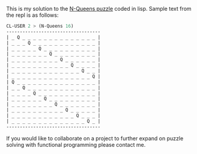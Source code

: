This is my solution to the [N-Queens puzzle](https://en.wikipedia.org/wiki/Eight_queens_puzzle) coded in lisp. Sample text from the repl is as follows:

```lisp
CL-USER 2 > (N-Queens 16)
-----------------------------------
| _ Q _ _ _ _ _ _ _ _ _ _ _ _ _ _ |
| _ _ _ Q _ _ _ _ _ _ _ _ _ _ _ _ |
| _ _ _ _ _ Q _ _ _ _ _ _ _ _ _ _ |
| _ _ _ _ _ _ _ Q _ _ _ _ _ _ _ _ |
| _ _ _ _ _ _ _ _ _ Q _ _ _ _ _ _ |
| _ _ _ _ _ _ _ _ _ _ _ Q _ _ _ _ |
| _ _ _ _ _ _ _ _ _ _ _ _ _ Q _ _ |
| _ _ _ _ _ _ _ _ _ _ _ _ _ _ _ Q |
| Q _ _ _ _ _ _ _ _ _ _ _ _ _ _ _ |
| _ _ Q _ _ _ _ _ _ _ _ _ _ _ _ _ |
| _ _ _ _ Q _ _ _ _ _ _ _ _ _ _ _ |
| _ _ _ _ _ _ Q _ _ _ _ _ _ _ _ _ |
| _ _ _ _ _ _ _ _ Q _ _ _ _ _ _ _ |
| _ _ _ _ _ _ _ _ _ _ Q _ _ _ _ _ |
| _ _ _ _ _ _ _ _ _ _ _ _ Q _ _ _ |
| _ _ _ _ _ _ _ _ _ _ _ _ _ _ Q _ |
-----------------------------------
```

If you would like to collaborate on a project to further expand on puzzle solving with functional programming please contact me. 
